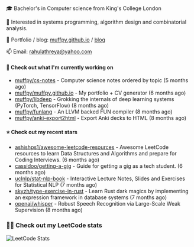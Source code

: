 🎓 Bachelor's in Computer science from King's College London  

🔭 Interested in systems programming, algorithm design and combinatorial analysis.

🤗 Portfolio / blog: [muffpy.github.io](https://muffpy.github.io/) / [blog](https://muffpy.github.io/blog)

📫 Email: [rahulathreya@yahoo.com](mailto:rahulathreya@yahoo.com)

#### 👷 Check out what I'm currently working on

- [muffpy/cs-notes](https://github.com/muffpy/cs-notes) - Computer science notes ordered by topic (5 months ago)
- [muffpy/muffpy.github.io](https://github.com/muffpy/muffpy.github.io) - My portfolio &#43; CV generator (6 months ago)
- [muffpy/libdeep](https://github.com/muffpy/libdeep) - Grokking the internals of deep learning systems (PyTorch, TensorFlow) (8 months ago)
- [muffpy/funlang](https://github.com/muffpy/funlang) - An LLVM backed FUN compiler  (8 months ago)
- [muffpy/anki-export2html](https://github.com/muffpy/anki-export2html) - Export Anki decks to HTML (8 months ago)

#### ⭐ Check out my recent stars

- [ashishps1/awesome-leetcode-resources](https://github.com/ashishps1/awesome-leetcode-resources) - Awesome LeetCode resources to learn Data Structures and Algorithms and prepare for Coding Interviews. (6 months ago)
- [cassidoo/getting-a-gig](https://github.com/cassidoo/getting-a-gig) - Guide for getting a gig as a tech student. (6 months ago)
- [uclnlp/stat-nlp-book](https://github.com/uclnlp/stat-nlp-book) - Interactive Lecture Notes, Slides and Exercises for Statistical NLP (7 months ago)
- [skyzh/type-exercise-in-rust](https://github.com/skyzh/type-exercise-in-rust) - Learn Rust dark magics by implementing an expression framework in database systems (7 months ago)
- [openai/whisper](https://github.com/openai/whisper) - Robust Speech Recognition via Large-Scale Weak Supervision (8 months ago)

### 👨‍💻 Check out my LeetCode stats
![LeetCode Stats](https://leetcode.card.workers.dev/lcascension?theme=unicorn&font=baloo&extension=null)
